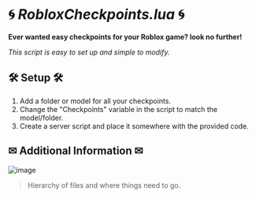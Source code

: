 # 🌀 *RobloxCheckpoints.lua* 🌀

**Ever wanted easy checkpoints for your Roblox game? look no further!**

*This script is easy to set up and simple to modify.*

## 🛠 Setup 🛠

1. Add a folder or model for all your checkpoints.
2. Change the "Checkpoints" variable in the script to match the model/folder.
3. Create a server script and place it somewhere with the provided code.

## ✉ Additional Information ✉

![image](https://github.com/overworded/RobloxCheckpoints/assets/75399033/c446e301-f60a-4448-8704-644cb5499acc)
> Hierarchy of files and where things need to go.
